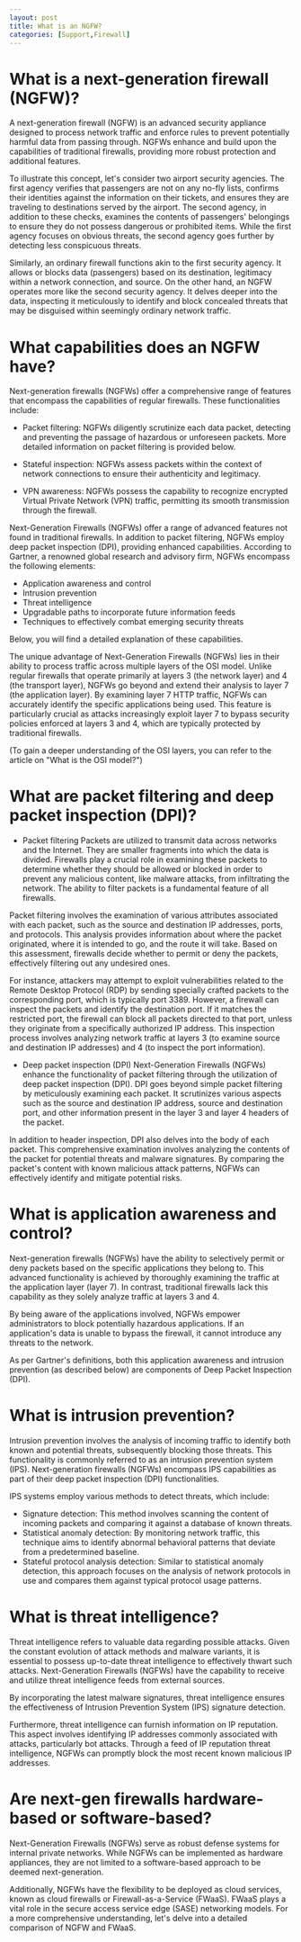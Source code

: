 ```yaml
---
layout: post
title: What is an NGFW?
categories: [Support,Firewall]
---
```

# What is a next-generation firewall (NGFW)?
A next-generation firewall (NGFW) is an advanced security appliance designed to process network traffic and enforce rules to prevent potentially harmful data from passing through. NGFWs enhance and build upon the capabilities of traditional firewalls, providing more robust protection and additional features.

To illustrate this concept, let's consider two airport security agencies. The first agency verifies that passengers are not on any no-fly lists, confirms their identities against the information on their tickets, and ensures they are traveling to destinations served by the airport. The second agency, in addition to these checks, examines the contents of passengers' belongings to ensure they do not possess dangerous or prohibited items. While the first agency focuses on obvious threats, the second agency goes further by detecting less conspicuous threats.

Similarly, an ordinary firewall functions akin to the first security agency. It allows or blocks data (passengers) based on its destination, legitimacy within a network connection, and source. On the other hand, an NGFW operates more like the second security agency. It delves deeper into the data, inspecting it meticulously to identify and block concealed threats that may be disguised within seemingly ordinary network traffic.

# What capabilities does an NGFW have?
Next-generation firewalls (NGFWs) offer a comprehensive range of features that encompass the capabilities of regular firewalls. These functionalities include:

* Packet filtering: NGFWs diligently scrutinize each data packet, detecting and preventing the passage of hazardous or unforeseen packets. More detailed information on packet filtering is provided below.

* Stateful inspection: NGFWs assess packets within the context of network connections to ensure their authenticity and legitimacy.

* VPN awareness: NGFWs possess the capability to recognize encrypted Virtual Private Network (VPN) traffic, permitting its smooth transmission through the firewall.

Next-Generation Firewalls (NGFWs) offer a range of advanced features not found in traditional firewalls. In addition to packet filtering, NGFWs employ deep packet inspection (DPI), providing enhanced capabilities. According to Gartner, a renowned global research and advisory firm, NGFWs encompass the following elements:

* Application awareness and control
* Intrusion prevention
* Threat intelligence
* Upgradable paths to incorporate future information feeds
* Techniques to effectively combat emerging security threats

Below, you will find a detailed explanation of these capabilities.

The unique advantage of Next-Generation Firewalls (NGFWs) lies in their ability to process traffic across multiple layers of the OSI model. Unlike regular firewalls that operate primarily at layers 3 (the network layer) and 4 (the transport layer), NGFWs go beyond and extend their analysis to layer 7 (the application layer). By examining layer 7 HTTP traffic, NGFWs can accurately identify the specific applications being used. This feature is particularly crucial as attacks increasingly exploit layer 7 to bypass security policies enforced at layers 3 and 4, which are typically protected by traditional firewalls.

(To gain a deeper understanding of the OSI layers, you can refer to the article on "What is the OSI model?")

# What are packet filtering and deep packet inspection (DPI)?
* Packet filtering
Packets are utilized to transmit data across networks and the Internet. They are smaller fragments into which the data is divided. Firewalls play a crucial role in examining these packets to determine whether they should be allowed or blocked in order to prevent any malicious content, like malware attacks, from infiltrating the network. The ability to filter packets is a fundamental feature of all firewalls.

Packet filtering involves the examination of various attributes associated with each packet, such as the source and destination IP addresses, ports, and protocols. This analysis provides information about where the packet originated, where it is intended to go, and the route it will take. Based on this assessment, firewalls decide whether to permit or deny the packets, effectively filtering out any undesired ones.

For instance, attackers may attempt to exploit vulnerabilities related to the Remote Desktop Protocol (RDP) by sending specially crafted packets to the corresponding port, which is typically port 3389. However, a firewall can inspect the packets and identify the destination port. If it matches the restricted port, the firewall can block all packets directed to that port, unless they originate from a specifically authorized IP address. This inspection process involves analyzing network traffic at layers 3 (to examine source and destination IP addresses) and 4 (to inspect the port information).

* Deep packet inspection (DPI)
Next-Generation Firewalls (NGFWs) enhance the functionality of packet filtering through the utilization of deep packet inspection (DPI). DPI goes beyond simple packet filtering by meticulously examining each packet. It scrutinizes various aspects such as the source and destination IP address, source and destination port, and other information present in the layer 3 and layer 4 headers of the packet.

In addition to header inspection, DPI also delves into the body of each packet. This comprehensive examination involves analyzing the contents of the packet for potential threats and malware signatures. By comparing the packet's content with known malicious attack patterns, NGFWs can effectively identify and mitigate potential risks.

# What is application awareness and control?
Next-generation firewalls (NGFWs) have the ability to selectively permit or deny packets based on the specific applications they belong to. This advanced functionality is achieved by thoroughly examining the traffic at the application layer (layer 7). In contrast, traditional firewalls lack this capability as they solely analyze traffic at layers 3 and 4.

By being aware of the applications involved, NGFWs empower administrators to block potentially hazardous applications. If an application's data is unable to bypass the firewall, it cannot introduce any threats to the network.

As per Gartner's definitions, both this application awareness and intrusion prevention (as described below) are components of Deep Packet Inspection (DPI).

# What is intrusion prevention?
Intrusion prevention involves the analysis of incoming traffic to identify both known and potential threats, subsequently blocking those threats. This functionality is commonly referred to as an intrusion prevention system (IPS). Next-generation firewalls (NGFWs) encompass IPS capabilities as part of their deep packet inspection (DPI) functionalities.

IPS systems employ various methods to detect threats, which include:

* Signature detection: This method involves scanning the content of incoming packets and comparing it against a database of known threats.
* Statistical anomaly detection: By monitoring network traffic, this technique aims to identify abnormal behavioral patterns that deviate from a predetermined baseline.
* Stateful protocol analysis detection: Similar to statistical anomaly detection, this approach focuses on the analysis of network protocols in use and compares them against typical protocol usage patterns.

# What is threat intelligence?
Threat intelligence refers to valuable data regarding possible attacks. Given the constant evolution of attack methods and malware variants, it is essential to possess up-to-date threat intelligence to effectively thwart such attacks. Next-Generation Firewalls (NGFWs) have the capability to receive and utilize threat intelligence feeds from external sources.

By incorporating the latest malware signatures, threat intelligence ensures the effectiveness of Intrusion Prevention System (IPS) signature detection.

Furthermore, threat intelligence can furnish information on IP reputation. This aspect involves identifying IP addresses commonly associated with attacks, particularly bot attacks. Through a feed of IP reputation threat intelligence, NGFWs can promptly block the most recent known malicious IP addresses.

# Are next-gen firewalls hardware-based or software-based?
Next-Generation Firewalls (NGFWs) serve as robust defense systems for internal private networks. While NGFWs can be implemented as hardware appliances, they are not limited to a software-based approach to be deemed next-generation.

Additionally, NGFWs have the flexibility to be deployed as cloud services, known as cloud firewalls or Firewall-as-a-Service (FWaaS). FWaaS plays a vital role in the secure access service edge (SASE) networking models. For a more comprehensive understanding, let's delve into a detailed comparison of NGFW and FWaaS.